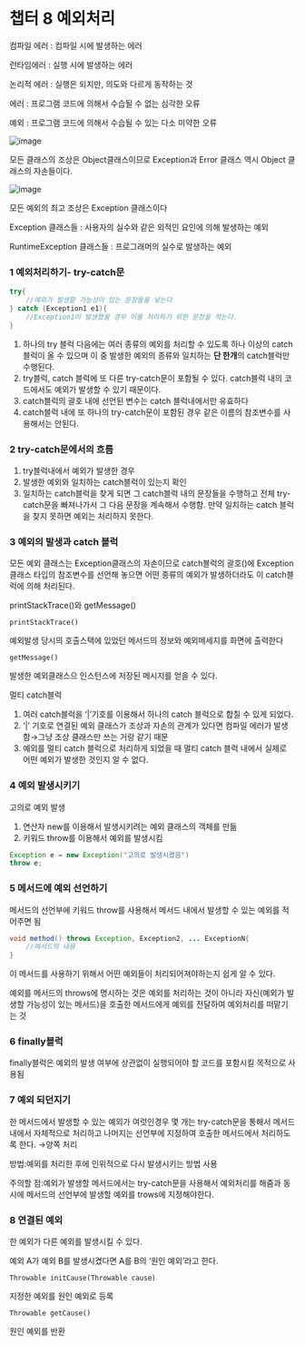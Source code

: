 # 챕터 8 예외처리

컴파일 에러 : 컴파일 시에 발생하는 에러

런타임에러 : 실행 시에 발생하는 에러

논리적 에러 : 실행은 되지만, 의도와 다르게 동작하는 것

에러 : 프로그램 코드에 의해서 수습될 수 없는 심각한 오류

예외 : 프로그램 코드에 의해서 수습될 수 있는 다소 미약한 오류

![image](https://github.com/minheebaek/java-study/assets/105588896/d365c79a-4a19-42fd-a0e4-8a472400e8f2)

모든 클래스의 조상은 Object클래스이므로 Exception과 Error 클래스 역시 Object 클래스의 자손들이다.

![image](https://github.com/minheebaek/java-study/assets/105588896/9de94f5d-16cf-4784-a3c2-ade8029cf2b2)

모든 예외의 최고 조상은 Exception 클래스이다

Exception 클래스들 : 사용자의 실수와 같은 외적인 요인에 의해 발생하는 예외

RuntimeException 클래스들 : 프로그래머의 실수로 발생하는 예외

### 1 예외처리하기- try-catch문

```java
try{
	//예외가 발생할 가능성이 있는 문장들을 넣는다
} catch (Exception1 e1){
	//Exception1이 발생했을 경우 이를 처리하기 위한 문장을 적는다.
}
```

1. 하나의 try 블럭 다음에는 여러 종류의 예외를 처리할 수 있도록 하나 이상의 catch 블럭이 올 수 있으며 이 중 발생한 예외의 종류와 일치하는 **단 한개**의 catch블럭만 수행된다.
2. try블럭, catch 블럭에 또 다른 try-catch문이 포함될 수 있다. catch블럭 내의 코드에서도 예외가 발생할 수 있기 때문이다.
3. catch블럭의 괄호 내에 선언된 변수는 catch 블럭내에서만 유효하다
4. catch블럭 내에 또 하나의 try-catch문이 포함된 경우 같은 이름의 참조변수를 사용해서는 안된다.

### 2 try-catch문에서의 흐름

1. try블럭내에서 예외가 발생한 경우
1. 발생한 예외와 일치하는 catch블럭이 있는지 확인
2. 일치하는 catch블럭을 찾게 되면 그 catch블럭 내의 문장들을 수행하고 전체 try-catch문을 빠져나가서 그 다음 문장을 계속해서 수행함. 만약 일치하는 catch 블럭을 찾지 못하면 예외는 처리하지 못한다.

### 3 예외의 발생과 catch 블럭

모든 예외 클래스는 Exception클래스의 자손이므로 catch블럭의 괄호()에 Exception클래스 타입의 참조변수를 선언해 놓으면 어떤 종류의 예외가 발생하더라도 이 catch블럭에 의해 처리된다.

printStackTrace()와 getMessage()

`printStackTrace()`

예외발생 당시의 호출스택에 있었던 메서드의 정보와 예외메세지를 화면에 출력한다

`getMessage()`

발생한 예외클래스으 인스턴스에 저장된 메시지를 얻을 수 있다.

멀티 catch블럭

1. 여러 catch블럭을 ‘|’기호를 이용해서 하나의 catch 블럭으로 합칠 수 있게 되었다.
2. ‘|’ 기호로 연결된 예외 클래스가 조상과 자손의 관계가 있다면 컴파일 에러가 발생함→그냥 조상 클래스만 쓰는 거랑 같기 때문
3. 예외를 멀티 catch 블럭으로 처리하게 되었을 때 멀티 catch 블럭 내에서 실제로 어떤 예외가 발생한 것인지 알 수 없다.

### 4 예외 발생시키기

고의로 예외 발생

1. 연산자 new를 이용해서 발생시키려는 예외 클래스의 객체를 만듦
2. 키워드 throw를 이용해서 예외를 발생시킴

```java
Exception e = new Exception("고의로 발생시켰음")
throw e;
```

### 5 메서드에 예외 선언하기

메서드의 선언부에 키워드 throw를 사용해서 메서드 내에서 발생할 수 있는 예외를 적어주면 됨

```java
void method() throws Exception, Exception2, ... ExceptionN{
	//메서드의 내용
} 
```

이 메서드를 사용하기 위해서 어떤 예외들이 처리되어져야하는지 쉽게 알 수 있다.

예외를 메서드의 throws에 명시하는 것은 예외를 처리하는 것이 아니라 자신(예외가 발생할 가능성이 있는 메서드)을 호출한 메서드에게 예외를 전달하여 예외처리를 떠맡기는 것

### 6 finally블럭

finally블럭은 예외의 발생 여부에 상관없이 실행되어야 할 코드를 포함시킬 목적으로 사용됨

### 7 예외 되던지기

한 메서드에서 발생할 수 있는 예외가 여럿인경우 몇 개는 try-catch문을 통해서 메서드 내에서 자체적으로 처리하고 나머지는 선언부에 지정하여 호출한 메서드에서 처리하도록 한다. →양쪽 처리

방법:예외를 처리한 후에 인위적으로 다시 발생시키는 방법 사용

주의할 점:예외가 발생할 메서드에서는 try-catch문을 사용해서 예외처리를 해줌과 동시에 메서드의 선언부에 발생할 예외를 trows에 지정해야한다.

### 8 연결된 예외

한 예외가 다른 예외를 발생시킬 수 있다.

예외 A가 예외 B를 발생시켰다면 A를 B의 ‘원인 예외’라고 한다.

`Throwable initCause(Throwable cause)`

지정한 예외를 원인 예외로 등록

`Throwable getCause()`

원인 예외를 반환